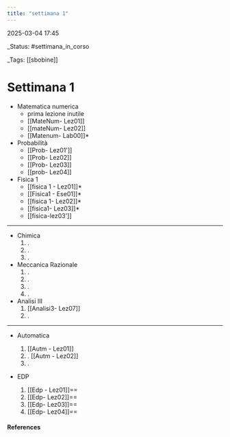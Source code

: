```yaml
---
title: "settimana 1"
---
```



2025-03-04 17:45

_Status: #settimana_in_corso

_Tags: [[sbobine]]

# Settimana 1 

- Matematica numerica
	- prima lezione inutile
	- [[MateNum- Lez01]]
	- [[mateNum- Lez02]]
	- [[Matenum- Lab00]]*
- Probabilità
	- [[Prob- Lez01']]
	- [[Prob- Lez02]]
	- [[Prob- Lez03]]
	- [[prob- Lez04]]
- Fisica 1 
	- [[fisica 1 - Lez01]]*
	-  [[Fisica1 - Ese01]]*
	- [[fisica 1- Lez02]]*
	- [[fisica1- Lez03]]*
	- [[fisica-lez03']]
___
- Chimica
	1. .
	2. .
	3. .
- Meccanica Razionale 
	1. .
	2. .
	3. .
	4. .
- Analisi III
	1.  [[Analisi3- Lez07]]
	2. .
___
- Automatica
	1. [[Autm - Lez01]]
	2. . [[Autm - Lez02]]
	3. .
 
- EDP
	1. [[Edp - Lez01]]==
	2. [[Edp- Lez02]]==
	3. [[Edp- Lez03]]==
	4. [[Edp- Lez04]]==

#### References